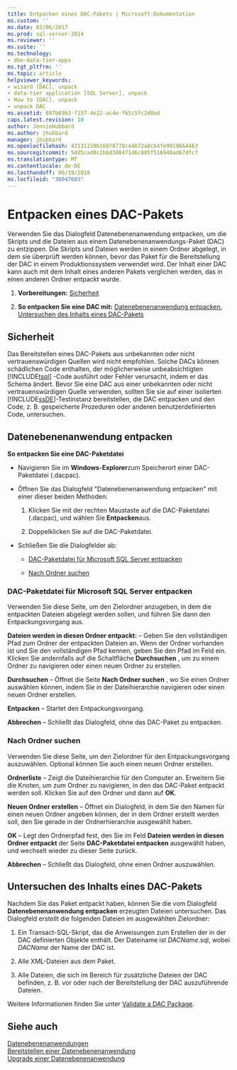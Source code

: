 ```yaml
---
title: Entpacken eines DAC-Pakets | Microsoft-Dokumentation
ms.custom: ''
ms.date: 03/06/2017
ms.prod: sql-server-2014
ms.reviewer: ''
ms.suite: ''
ms.technology:
- dbe-data-tier-apps
ms.tgt_pltfrm: ''
ms.topic: article
helpviewer_keywords:
- wizard [DAC], unpack
- data-tier application [SQL Server], unpack
- How to [DAC], unpack
- unpack DAC
ms.assetid: 697b69b3-f157-4e22-ac4e-f65c5fc2d0ad
caps.latest.revision: 10
author: JennieHubbard
ms.author: jhubbard
manager: jhubbard
ms.openlocfilehash: 42131159b16070778c44b72a8cb4fe9919664463
ms.sourcegitcommit: 5dd5cad0c1bbd308471d6c885f516948ad67dfcf
ms.translationtype: MT
ms.contentlocale: de-DE
ms.lasthandoff: 06/19/2018
ms.locfileid: "36047603"
---
```

# <a name="unpack-a-dac-package"></a>Entpacken eines DAC-Pakets
  Verwenden Sie das Dialogfeld Datenebenenanwendung entpacken, um die Skripts und die Dateien aus einem Datenebenenanwendungs-Paket (DAC) zu entzippen. Die Skripts und Dateien werden in einem Ordner abgelegt, in dem sie überprüft werden können, bevor das Paket für die Bereitstellung der DAC in einem Produktionssystem verwendet wird. Der Inhalt einer DAC kann auch mit dem Inhalt eines anderen Pakets verglichen werden, das in einen anderen Ordner entpackt wurde.  
  
1.  **Vorbereitungen:**  [Sicherheit](#Security)  
  
2.  **So entpacken Sie eine DAC mit:**  [Datenebenenanwendung entpacken](#UnpackDACDial), [Untersuchen des Inhalts eines DAC-Pakets](#ExamDACPack)  
  
##  <a name="Security"></a> Sicherheit  
 Das Bereitstellen eines DAC-Pakets aus unbekannten oder nicht vertrauenswürdigen Quellen wird nicht empfohlen. Solche DACs können schädlichen Code enthalten, der möglicherweise unbeabsichtigten [!INCLUDE[tsql](../../includes/tsql-md.md)] -Code ausführt oder Fehler verursacht, indem er das Schema ändert. Bevor Sie eine DAC aus einer unbekannten oder nicht vertrauenswürdigen Quelle verwenden, sollten Sie sie auf einer isolierten [!INCLUDE[ssDE](../../includes/ssde-md.md)]-Testinstanz bereitstellen, die DAC entpacken und den Code, z. B. gespeicherte Prozeduren oder anderen benutzerdefinierten Code, untersuchen.  
  
##  <a name="UnpackDACDial"></a> Datenebenenanwendung entpacken  
 **So entpacken Sie eine DAC-Paketdatei**  
  
-   Navigieren Sie im **Windows-Explorer**zum Speicherort einer DAC-Paketdatei (.dacpac).  
  
-   Öffnen Sie das Dialogfeld "Datenebenenanwendung entpacken" mit einer dieser beiden Methoden:  
  
    1.  Klicken Sie mit der rechten Maustaste auf die DAC-Paketdatei (.dacpac), und wählen Sie **Entpacken**aus.  
  
    2.  Doppelklicken Sie auf die DAC-Paketdatei.  
  
-   Schließen Sie die Dialogfelder ab:  
  
    -   [DAC-Paketdatei für Microsoft SQL Server entpacken](#Unpack)  
  
    -   [Nach Ordner suchen](#Browse)  
  
###  <a name="Unpack"></a> DAC-Paketdatei für Microsoft SQL Server entpacken  
 Verwenden Sie diese Seite, um den Zielordner anzugeben, in dem die entpackten Dateien abgelegt werden sollen, und führen Sie dann den Entpackungsvorgang aus.  
  
 **Dateien werden in diesen Ordner entpackt:** – Geben Sie den vollständigen Pfad zum Ordner der entpackten Dateien an. Wenn der Ordner vorhanden ist und Sie den vollständigen Pfad kennen, geben Sie den Pfad im Feld ein. Klicken Sie andernfalls auf die Schaltfläche **Durchsuchen** , um zu einem Ordner zu navigieren oder einen neuen Ordner zu erstellen.  
  
 **Durchsuchen** – Öffnet die Seite **Nach Ordner suchen** , wo Sie einen Ordner auswählen können, indem Sie in der Dateihierarchie navigieren oder einen neuen Ordner erstellen.  
  
 **Entpacken** – Startet den Entpackungsvorgang.  
  
 **Abbrechen** – Schließt das Dialogfeld, ohne das DAC-Paket zu entpacken.  
  
###  <a name="Browse"></a> Nach Ordner suchen  
 Verwenden Sie diese Seite, um den Zielordner für den Entpackungsvorgang auszuwählen. Optional können Sie auch einen neuen Ordner erstellen.  
  
 **Ordnerliste** – Zeigt die Dateihierarchie für den Computer an. Erweitern Sie die Knoten, um zum Ordner zu navigieren, in den das DAC-Paket entpackt werden soll. Klicken Sie auf den Ordner und dann auf **OK**.  
  
 **Neuen Ordner erstellen** – Öffnet ein Dialogfeld, in dem Sie den Namen für einen neuen Ordner angeben können, der in dem Ordner erstellt werden soll, den Sie gerade in der Ordnerhierarchie ausgewählt haben.  
  
 **OK** – Legt den Ordnerpfad fest, den Sie im Feld **Dateien werden in diesen Ordner entpackt** der Seite **DAC-Paketdatei entpacken** ausgewählt haben, und wechselt wieder zu dieser Seite zurück.  
  
 **Abbrechen** – Schließt das Dialogfeld, ohne einen Ordner auszuwählen.  
  
##  <a name="ExamDACPack"></a> Untersuchen des Inhalts eines DAC-Pakets  
 Nachdem Sie das Paket entpackt haben, können Sie die vom Dialogfeld **Datenebenenanwendung entpacken** erzeugten Dateien untersuchen. Das Dialogfeld erstellt die folgenden Dateien im ausgewählten Zielordner:  
  
1.  Ein Transact-SQL-Skript, das die Anweisungen zum Erstellen der in der DAC definierten Objekte enthält. Der Dateiname ist *DACName*.sql, wobei *DACName* der Name der DAC ist.  
  
2.  Alle XML-Dateien aus dem Paket.  
  
3.  Alle Dateien, die sich im Bereich für zusätzliche Dateien der DAC befinden, z. B. vor oder nach der Bereitstellung der DAC auszuführende Dateien.  
  
 Weitere Informationen finden Sie unter [Validate a DAC Package](validate-a-dac-package.md).  
  
## <a name="see-also"></a>Siehe auch  
 [Datenebenenanwendungen](data-tier-applications.md)   
 [Bereitstellen einer Datenebenenanwendung](deploy-a-data-tier-application.md)   
 [Upgrade einer Datenebenenanwendung](upgrade-a-data-tier-application.md)  
  
  